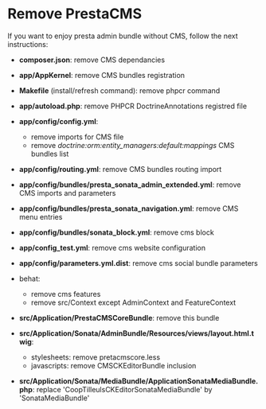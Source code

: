 Remove PrestaCMS
===================================

If you want to enjoy presta admin bundle without CMS, follow the next instructions:

 * **composer.json**: remove CMS dependancies
 * **app/AppKernel**: remove CMS bundles registration
 * **Makefile** (install/refresh command): remove phpcr command
 * **app/autoload.php**: remove PHPCR DoctrineAnnotations registred file

 * **app/config/config.yml**:
    * remove imports for CMS file
    * remove *doctrine:orm:entity_managers:default:mappings* CMS bundles list
 * **app/config/routing.yml**: remove CMS bundles routing import
 * **app/config/bundles/presta_sonata_admin_extended.yml**: remove CMS imports and parameters
 * **app/config/bundles/presta_sonata_navigation.yml**: remove CMS menu entries
 * **app/config/bundles/sonata_block.yml**: remove cms block
 * **app/config_test.yml**: remove cms website configuration
 * **app/config/parameters.yml.dist**: remove cms social bundle parameters

 * behat:
    * remove cms features
    * remove src/Context except AdminContext and FeatureContext

 * **src/Application/PrestaCMSCoreBundle**: remove this bundle
 * **src/Application/Sonata/AdminBundle/Resources/views/layout.html.twig**:
    * stylesheets: remove pretacmscore.less
    * javascripts: remove CMSCKEditorBundle inclusion
 * **src/Application/Sonata/MediaBundle/ApplicationSonataMediaBundle.php**:
    replace 'CoopTilleulsCKEditorSonataMediaBundle' by 'SonataMediaBundle'
